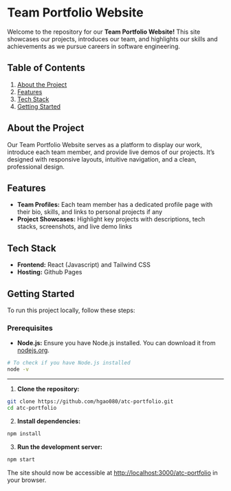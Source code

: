 # Team Portfolio Website
Welcome to the repository for our **Team Portfolio Website!** This site showcases our projects, introduces our team, and highlights our skills and achievements as we pursue careers in software engineering.

## Table of Contents
1. [About the Project](#about-the-project)
2. [Features](#features)
3. [Tech Stack](#tech-stack)
4. [Getting Started](#getting-started)

## About the Project
Our Team Portfolio Website serves as a platform to display our work, introduce each team member, and provide live demos of our projects. It’s designed with responsive layouts, intuitive navigation, and a clean, professional design.

## Features
- **Team Profiles:** Each team member has a dedicated profile page with their bio, skills, and links to personal projects if any
- **Project Showcases:** Highlight key projects with descriptions, tech stacks, screenshots, and live demo links

## Tech Stack
- **Frontend:** React (Javascript) and Tailwind CSS
- **Hosting:** Github Pages

## Getting Started
To run this project locally, follow these steps:

### Prerequisites
- **Node.js:** Ensure you have Node.js installed. You can download it from [nodejs.org](https://nodejs.org/).
```bash
# To check if you have Node.js installed
node -v
```
---
1. **Clone the repository:**
```bash
git clone https://github.com/hgao080/atc-portfolio.git
cd atc-portfolio
```
2. **Install dependencies:**
```bash
npm install
```
3. **Run the development server:**
```bash
npm start
```

The site should now be accessible at [http://localhost:3000/atc-portfolio](http://localhost:3000/atc-portfolio) in your browser.